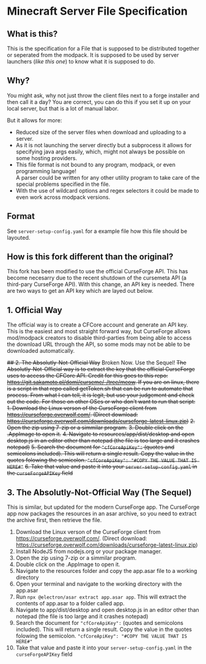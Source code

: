 # Minecraft Server File Specification

## What is this?
This is the specification for a File that is supposed to be distributed together or seperated from the modpack.
It is supposed to be used by server launchers (_like this one_) to know what it is supposed to do.

## Why?
You might ask, why not just throw the client files next to a forge installer and then call it a day?
You are correct, you can do this if you set it up on your local server, but that is a lot of manual labor.

But it allows for more:
* Reduced size of the server files when download and uploading to a server.
* As it is not launching the server directly but a subprocess it allows for specifying java args easily, 
    which, might not always be possible on some hosting providers.
* This file format is not bound to any program, modpack, or even programming language!  
    A parser could be written for any other utility program to take care of the special problems specified in the file.      
* With the use of wildcard options and regex selectors it could be made to even work across modpack versions.

## Format
See `server-setup-config.yaml` for a example file how this file should be layouted.

## How is this fork different than the original?
This fork has been modified to use the official CurseForge API. This has become necesarry due to the recent shutdown of the cursemeta API (a third-pary CurseForge API). With this change, an API key is needed. There are two ways to get an API key which are layed out below.

## 1. Official Way
The official way is to create a CFCore account and generate an API key. This is the easiest and most straight forward way, but CurseForge allows mod/modpack creators to disable third-parties from being able to access the download URL through the API, so some mods may not be able to be downloaded automatically.

~~## 2. The Absolutly-Not-Official Way~~ Broken Now. Use the Sequel!
~~The Absolutly-Not-Official way is to extract the key that the official CurseForge uses to access the CFCore API. Credit for this goes to this repo: https://git.sakamoto.pl/domi/curseme/-/tree/meow. If you are on linux, there is a script in that repo called getToken.sh that can be run to automate that process. From what I can tell, it is legit, but use your judgement and check out the code. For those on other OSes or who don't want to run that script:~~
~~1. Download the Linux verson of the CurseForge client from https://curseforge.overwolf.com/. (Direct download: https://curseforge.overwolf.com/downloads/curseforge-latest-linux.zip)~~
~~2. Open the zip using 7-zip or a simmilar program.~~
~~3. Double click on the .AppImage to open it.~~
~~4. Navigate to resources/app/dist/desktop and open desktop.js in an editor other than notepad (the file is too large and it crashes notepad)~~
~~5. Search the document for `"cfCoreApiKey":` (quotes and semicolons included). This will return a single result. Copy the value in the quotes folowing the semicolon. 
    `"cfCoreApiKey": "#COPY THE VALUE THAT IS HERE#"`~~
~~6. Take that value and paste it into your `server-setup-config.yaml` in the `curseForgeAPIKey` field~~

## 3. The Absolutly-Not-Official Way (The Sequel) 
This is similar, but updated for the modern CurseForge app. The CurseForge app now packages the resources in an asar archive, so you need to extract the archive first, then retrieve the file.
1. Download the Linux verson of the CurseForge client from https://curseforge.overwolf.com/. (Direct download: https://curseforge.overwolf.com/downloads/curseforge-latest-linux.zip)
2. Install NodeJS from nodejs.org or your package manager.
3. Open the zip using 7-zip or a simmilar program.
4. Double click on the .AppImage to open it.
5. Navigate to the resources folder and copy the app.asar file to a working directory
6. Open your terminal and navigate to the working directory with the app.asar
7. Run `npx @electron/asar extract app.asar app`. This will extract the contents of app.asar to a folder called app.
8.  Navigate to app/dist/desktop and open desktop.js in an editor other than notepad (the file is too large and it crashes notepad)
9. Search the document for `"cfCoreApiKey":` (quotes and semicolons included). This will return a single result. Copy the value in the quotes folowing the semicolon. 
    `"cfCoreApiKey": "#COPY THE VALUE THAT IS HERE#"`
10. Take that value and paste it into your `server-setup-config.yaml` in the `curseForgeAPIKey` field
